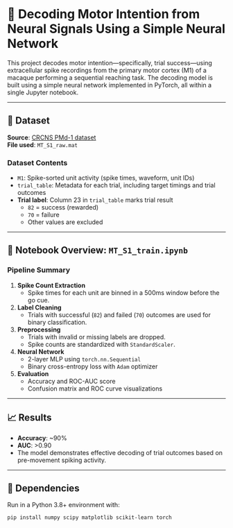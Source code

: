 # 🧠 Decoding Motor Intention from Neural Signals Using a Simple Neural Network

This project decodes motor intention—specifically, trial success—using extracellular spike recordings from the primary motor cortex (M1) of a macaque performing a sequential reaching task. The decoding model is built using a simple neural network implemented in PyTorch, all within a single Jupyter notebook.

---

## 📁 Dataset

**Source**: [CRCNS PMd-1 dataset](https://crcns.org/data-sets/movements/pmd-1/about-pmd-1)  
**File used**: `MT_S1_raw.mat`

### Dataset Contents
- `M1`: Spike-sorted unit activity (spike times, waveform, unit IDs)
- `trial_table`: Metadata for each trial, including target timings and trial outcomes
- **Trial label**: Column 23 in `trial_table` marks trial result  
  - `82` = success (rewarded)  
  - `70` = failure  
  - Other values are excluded

---

## 📒 Notebook Overview: `MT_S1_train.ipynb`

### Pipeline Summary
1. **Spike Count Extraction**
   - Spike times for each unit are binned in a 500ms window before the go cue.
2. **Label Cleaning**
   - Trials with successful (`82`) and failed (`70`) outcomes are used for binary classification.
3. **Preprocessing**
   - Trials with invalid or missing labels are dropped.
   - Spike counts are standardized with `StandardScaler`.
4. **Neural Network**
   - 2-layer MLP using `torch.nn.Sequential`
   - Binary cross-entropy loss with `Adam` optimizer
5. **Evaluation**
   - Accuracy and ROC-AUC score
   - Confusion matrix and ROC curve visualizations

---

## 📈 Results

- **Accuracy**: ~90%
- **AUC**: >0.90
- The model demonstrates effective decoding of trial outcomes based on pre-movement spiking activity.

---

## 🧰 Dependencies

Run in a Python 3.8+ environment with:

```bash
pip install numpy scipy matplotlib scikit-learn torch

